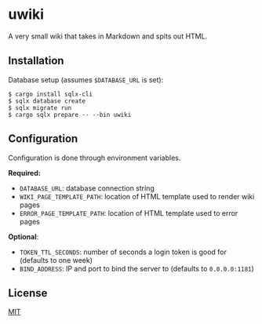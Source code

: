 # uwiki

A very small wiki that takes in Markdown and spits out HTML.

## Installation

Database setup (assumes `$DATABASE_URL` is set):
```
$ cargo install sqlx-cli
$ sqlx database create
$ sqlx migrate run
$ cargo sqlx prepare -- --bin uwiki
```

## Configuration

Configuration is done through environment variables.

**Required:**
* `DATABASE_URL`: database connection string
* `WIKI_PAGE_TEMPLATE_PATH`: location of HTML template used to render wiki pages
* `ERROR_PAGE_TEMPLATE_PATH`: location of HTML template used to error pages

**Optional**:
* `TOKEN_TTL_SECONDS`: number of seconds a login token is good for (defaults to one week)
* `BIND_ADDRESS`: IP and port to bind the server to (defaults to `0.0.0.0:1181`)

## License
[MIT](LICENSE.md)

